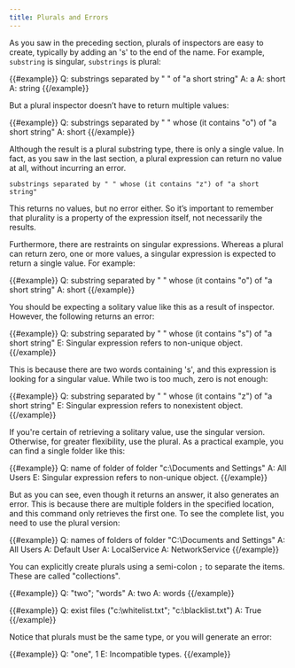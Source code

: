 ```yaml
---
title: Plurals and Errors
---
```


As you saw in the preceding section, plurals of inspectors are easy to create,
typically by adding an 's' to the end of the name. For example, `substring` is
singular, `substrings` is plural:

{{#example}}
Q: substrings separated by " " of "a short string"
A: a
A: short
A: string
{{/example}}

But a plural inspector doesn’t have to return multiple values:

{{#example}}
Q: substrings separated by " " whose (it contains "o") of "a short string"
A: short
{{/example}}

Although the result is a plural substring type, there is only a single value. In
fact, as you saw in the last section, a plural expression can return no value at
all, without incurring an error.

````
substrings separated by " " whose (it contains "z") of "a short string"
````

This returns no values, but no error either. So it’s important to remember that
plurality is a property of the expression itself, not necessarily the results.

Furthermore, there are restraints on singular expressions. Whereas a plural can
return zero, one or more values, a singular expression is expected to return a
single value. For example:

{{#example}}
Q: substring separated by " " whose (it contains "o") of "a short string"
A: short
{{/example}}

You should be expecting a solitary value like this as a result of inspector.
However, the following returns an error:

{{#example}}
Q: substring separated by " " whose (it contains "s") of "a short string"
E: Singular expression refers to non-unique object.
{{/example}}

This is because there are two words containing 's', and this expression is
looking for a singular value. While two is too much, zero is not enough:

{{#example}}
Q: substring separated by " " whose (it contains "z") of "a short string"
E: Singular expression refers to nonexistent object.
{{/example}}

If you're certain of retrieving a solitary value, use the singular version.
Otherwise, for greater flexibility, use the plural. As a practical example, you
can find a single folder like this:

{{#example}}
Q: name of folder of folder "c:\Documents and Settings"
A: All Users
E: Singular expression refers to non-unique object. 
{{/example}}

But as you can see, even though it returns an answer, it also generates an
error. This is because there are multiple folders in the specified location, and
this command only retrieves the first one. To see the complete list, you need to
use the plural version:

{{#example}}
Q: names of folders of folder "C:\Documents and Settings"
A: All Users
A: Default User
A: LocalService
A: NetworkService
{{/example}}

You can explicitly create plurals using a semi-colon `;` to separate the items.
These are called "collections".

{{#example}}
Q: "two"; "words"
A: two
A: words
{{/example}}

{{#example}}
Q: exist files ("c:\whitelist.txt"; "c:\blacklist.txt")
A: True
{{/example}}

Notice that plurals must be the same type, or you will generate an error:

{{#example}}
Q: "one", 1
E: Incompatible types.
{{/example}}
